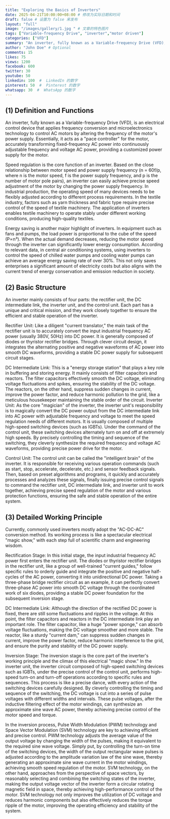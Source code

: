 ```yaml
---
title: "Exploring the Basics of Inverters"
date: 2025-04-21T10:00:00+08:00 # 修改为实际日期和时间
draft: false # 设置为 false 来发布
layout: "full"
image: "/images/gallery/1.jpg " # 文章的特色图片
tags: ["Variable-frequency Drive", "inverter","motor driven"]
categories: ["VFD"]
summary: "An inverter, fully known as a Variable-frequency Drive (VFD), is an electrical control device that applies frequency conversion and microelectronics technology to control AC motors by altering the frequency of the motor's power supply. " # 可选的自定义摘要
author: "John Doe" # Optional
comments: 15
likes: 75
views: 1200
facebook: 600
twitter: 30
youtube: 50
linkedin: 100  #  LinkedIn 的数字
pinterest: 50  #  Pinterest 的数字
whatsapp: 30  #  WhatsApp 的数字
---
```




## (1) Definition and Functions
An inverter, fully known as a Variable-frequency Drive (VFD), is an electrical control device that applies frequency conversion and microelectronics technology to control AC motors by altering the frequency of the motor's power supply. Essentially, it acts as a "pace controller" for the motor, accurately transforming fixed-frequency AC power into continuously adjustable frequency and voltage AC power, providing a customized power supply for the motor.

Speed regulation is the core function of an inverter. Based on the close relationship between motor speed and power supply frequency (n = 60f/p, where n is the motor speed, f is the power supply frequency, and p is the number of motor pole pairs), an inverter can easily achieve precise speed adjustment of the motor by changing the power supply frequency. In industrial production, the operating speed of many devices needs to be flexibly adjusted according to different process requirements. In the textile industry, factors such as yarn thickness and fabric type require precise control of the speed of textile machinery. The application of inverters enables textile machinery to operate stably under different working conditions, producing high-quality textiles.

Energy saving is another major highlight of inverters. In equipment such as fans and pumps, the load power is proportional to the cube of the speed (P∝n³). When the actual demand decreases, reducing the motor speed through the inverter can significantly lower energy consumption. According to relevant data, in central air conditioning systems, using inverters to control the speed of chilled water pumps and cooling water pumps can achieve an average energy saving rate of over 30%. This not only saves enterprises a significant amount of electricity costs but also aligns with the current trend of energy conservation and emission reduction in society.
## (2) Basic Structure
An inverter mainly consists of four parts: the rectifier unit, the DC intermediate link, the inverter unit, and the control unit. Each part has a unique and critical mission, and they work closely together to ensure the efficient and stable operation of the inverter.

Rectifier Unit: Like a diligent "current translator," the main task of the rectifier unit is to accurately convert the input industrial frequency AC power (usually 380V, 50Hz) into DC power. It is generally composed of diodes or thyristor rectifier bridges. Through clever circuit design, it integrates the alternating positive and negative waveforms of AC power into smooth DC waveforms, providing a stable DC power supply for subsequent circuit stages.

DC Intermediate Link: This is a "energy storage station" that plays a key role in buffering and storing energy. It mainly consists of filter capacitors and reactors. The filter capacitors effectively smooth the DC voltage, eliminating voltage fluctuations and spikes, ensuring the stability of the DC voltage. The reactors, on the other hand, suppress sudden changes in current, improve the power factor, and reduce harmonic pollution to the grid, like a meticulous housekeeper maintaining the stable order of the circuit.
Inverter Unit: As the core "magician" of the inverter, the inverter unit's responsibility is to magically convert the DC power output from the DC intermediate link into AC power with adjustable frequency and voltage to meet the speed regulation needs of different motors. It is usually composed of multiple high-speed switching devices (such as IGBTs). Under the command of the control unit, these switching devices alternately turn on and off at extremely high speeds. By precisely controlling the timing and sequence of the switching, they cleverly synthesize the required frequency and voltage AC waveforms, providing precise power drive for the motor.

Control Unit: The control unit can be called the "intelligent brain" of the inverter. It is responsible for receiving various operation commands (such as start, stop, accelerate, decelerate, etc.) and sensor feedback signals. Then, based on preset algorithms and programs, it quickly and accurately processes and analyzes these signals, finally issuing precise control signals to command the rectifier unit, DC intermediate link, and inverter unit to work together, achieving precise speed regulation of the motor and various protection functions, ensuring the safe and stable operation of the entire system.
## (3) Detailed Working Principle
Currently, commonly used inverters mostly adopt the "AC-DC-AC" conversion method. Its working process is like a spectacular electrical "magic show," with each step full of scientific charm and engineering wisdom.

Rectification Stage: In this initial stage, the input industrial frequency AC power first enters the rectifier unit. The diodes or thyristor rectifier bridges in the rectifier unit, like a group of well-trained "current guides," follow specific rules to orderly guide and integrate the positive and negative half-cycles of the AC power, converting it into unidirectional DC power. Taking a three-phase bridge rectifier circuit as an example, it can perfectly convert three-phase AC power into smooth DC voltage through the coordinated work of six diodes, providing a stable DC power foundation for the subsequent inversion stage.

DC Intermediate Link: Although the direction of the rectified DC power is fixed, there are still some fluctuations and ripples in the voltage. At this point, the filter capacitors and reactors in the DC intermediate link play an important role. The filter capacitor, like a huge "power sponge," can absorb voltage fluctuations, making the DC voltage smoother and more stable. The reactor, like a sturdy "current dam," can suppress sudden changes in current, improve the power factor, reduce harmonic interference to the grid, and ensure the purity and stability of the DC power supply.

Inversion Stage: The inversion stage is the core part of the inverter's working principle and the climax of this electrical "magic show." In the inverter unit, the inverter circuit composed of high-speed switching devices such as IGBTs, under the precise control of the control unit, performs high-speed turn-on and turn-off operations according to specific rules and sequences. This process is like a precise dance, with every action of the switching devices carefully designed. By cleverly controlling the timing and sequence of the switching, the DC voltage is cut into a series of pulse voltages with different widths and intervals. These pulse voltages, after the inductive filtering effect of the motor windings, can synthesize an approximate sine wave AC power, thereby achieving precise control of the motor speed and torque.

In the inversion process, Pulse Width Modulation (PWM) technology and Space Vector Modulation (SVM) technology are key to achieving efficient and precise control. PWM technology adjusts the average value of the output voltage by changing the width of the pulses, making it equivalent to the required sine wave voltage. Simply put, by controlling the turn-on time of the switching devices, the width of the output rectangular wave pulses is adjusted according to the amplitude variation law of the sine wave, thereby generating an approximate sine wave current in the motor windings, achieving smooth speed regulation of the motor. SVM technology, on the other hand, approaches from the perspective of space vectors, by reasonably selecting and combining the switching states of the inverter, making the output voltage vector of the inverter form a circular rotating magnetic field in space, thereby achieving high-performance control of the motor. SVM technology not only improves the utilization of DC voltage and reduces harmonic components but also effectively reduces the torque ripple of the motor, improving the operating efficiency and stability of the system.